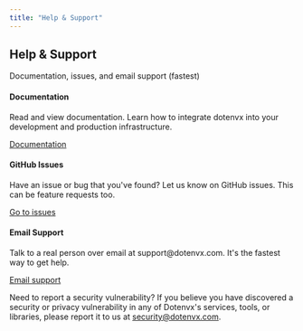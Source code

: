 ```yaml
---
title: "Help & Support"
---
```


<section class="max-w-5xl mx-auto mt-20 flex flex-col px-5">
  <h2 class="text-left text-4xl md:text-5xl font-bold tracking-tight bg-gradient-to-r bg-clip-text text-transparent leading-tight text-zinc-950 dark:text-zinc-200 text-center">Help & Support</h2>
  <p class="text-xl text-center mt-4 mb-10">Documentation, issues, and email support (fastest)</p>

  <div class="grid grid-cols-1 md:grid-cols-3 divide-x-0 md:divide-x divide-zinc-200 dark:divide-zinc-800 border border-zinc-200 rounded-md px-2">
    <div class="flex flex-col p-6">
      <div class="grow">
        <h4 class="font-bold text-zinc-900 dark:text-zinc-100">Documentation</h4>
        <p class="mb-4">Read and view documentation. Learn how to integrate dotenvx into your development and production infrastructure.</p>
      </div>
      <div class="flex-none">
        <a href="/docs" aria-describedby="tier-starter" class="my-3 rounded-md py-2 px-3 text-center text-sm font-semibold leading-6 text-white bg-zinc-800 hover:bg-zinc-700">Documentation</a>
      </div>
    </div>
    <div class="flex flex-col p-6">
      <div class="grow">
        <h4 class="font-bold text-zinc-900 dark:text-zinc-100">GitHub Issues</h4>
        <p class="mb-4">Have an issue or bug that you've found? Let us know on GitHub issues. This can be feature requests too.</p>
      </div>
      <div class="flex-none">
        <a href="https://github.com/dotenvx/dotenvx/issues" aria-describedby="tier-starter" class="my-3 rounded-md py-2 px-3 text-center text-sm font-semibold leading-6 text-white bg-zinc-800 hover:bg-zinc-700">Go to issues</a>
      </div>
    </div>
    <div class="flex flex-col p-6">
      <div class="grow">
        <h4 class="font-bold text-zinc-900 dark:text-zinc-100">Email Support</h4>
        <p class="mb-4">Talk to a real person over email at support@dotenvx.com. It's the fastest way to get help.</p>
      </div>
      <div class="flex-none">
        <a href="mailto:support@dotenvx.com" aria-describedby="tier-starter" class="my-3 rounded-md py-2 px-3 text-center text-sm font-semibold leading-6 text-white bg-zinc-800 hover:bg-zinc-700">Email support</a>
      </div>
    </div>
  </div>

  <p class="mt-12 text-zinc-800 dark:text-zinc-200 text-center"><span class="font-bold">Need to report a security vulnerability?</span> If you believe you have discovered a security or privacy vulnerability in any of Dotenvx's services, tools, or libraries, please report it to us at <a class="link-primary" href="mailto:security@dotenvx.com">security@dotenvx.com</a>.</p>
</section>
